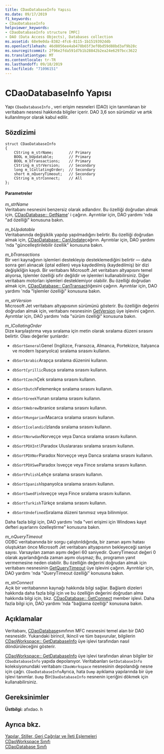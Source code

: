 ```yaml
---
title: CDaoDatabaseInfo Yapısı
ms.date: 09/17/2019
f1_keywords:
- CDaoDatabaseInfo
helpviewer_keywords:
- CDaoDatabaseInfo structure [MFC]
- DAO (Data Access Objects), Databases collection
ms.assetid: 68e9e0da-8382-4fc6-8115-1b1519392ddb
ms.openlocfilehash: 46d8056ee4ab478b65f3ef0bd59d88bd3af9b28c
ms.sourcegitcommit: 2f96e2fda591d7b1b28842b2ea24e6297bcc3622
ms.translationtype: MT
ms.contentlocale: tr-TR
ms.lasthandoff: 09/18/2019
ms.locfileid: "71096151"
---
```

# <a name="cdaodatabaseinfo-structure"></a>CDaoDatabaseInfo Yapısı

Yapı `CDaoDatabaseInfo` , veri erişim nesneleri (DAO) için tanımlanan bir veritabanı nesnesi hakkında bilgiler içerir.
DAO 3,6 son sürümdür ve artık kullanılmıyor olarak kabul edilir.

## <a name="syntax"></a>Sözdizimi

```
struct CDaoDatabaseInfo
{
    CString m_strName;       // Primary
    BOOL m_bUpdatable;       // Primary
    BOOL m_bTransactions;    // Primary
    CString m_strVersion;    // Secondary
    long m_lCollatingOrder;  // Secondary
    short m_nQueryTimeout;   // Secondary
    CString m_strConnect;    // All
};
```

#### <a name="parameters"></a>Parametreler

*m_strName*<br/>
Veritabanı nesnesini benzersiz olarak adlandırır. Bu özelliği doğrudan almak için, [CDaoDatabase:: GetName](../../mfc/reference/cdaodatabase-class.md#getname)' i çağırın. Ayrıntılar için, DAO yardımı 'nda "ad özelliği" konusuna bakın.

*m_bUpdatable*<br/>
Veritabanında değişiklik yapılıp yapılmadığını belirtir. Bu özelliği doğrudan almak için, [CDaoDatabase:: CanUpdate](../../mfc/reference/cdaodatabase-class.md#canupdate)çağırın. Ayrıntılar için, DAO yardımı 'nda "güncelleştirilebilir özellik" konusuna bakın.

*m_bTransactions*<br/>
Bir veri kaynağının işlemleri destekleyip desteklemediğini belirtir — daha sonra geri alınacak (iptal edilen) veya kaydedilmiş (kaydedilmiş) bir dizi değişikliğin kaydı. Bir veritabanı Microsoft Jet veritabanı altyapısını temel alıyorsa, Işlemler özelliği sıfır değildir ve işlemleri kullanabilirsiniz. Diğer veritabanı motorları işlemleri desteklemiyor olabilir. Bu özelliği doğrudan almak için, [CDaoDatabase:: CanTransact](../../mfc/reference/cdaodatabase-class.md#cantransact)öğesini çağırın. Ayrıntılar için, DAO yardımı 'nda "Işlemler özelliği" konusuna bakın.

*m_strVersion*<br/>
Microsoft Jet veritabanı altyapısının sürümünü gösterir. Bu özelliğin değerini doğrudan almak için, veritabanı nesnesinin [GetVersion](../../mfc/reference/cdaodatabase-class.md#getversion) üye işlevini çağırın. Ayrıntılar için, DAO yardımı 'nda "sürüm özelliği" konusuna bakın.

*m_lCollatingOrder*<br/>
Dize karşılaştırma veya sıralama için metin olarak sıralama düzeni sırasını belirtir. Olası değerler şunlardır:

- `dbSortGeneral`Genel (Ingilizce, Fransızca, Almanca, Portekizce, Italyanca ve modern Ispanyolca) sıralama sırasını kullanın.

- `dbSortArabic`Arapça sıralama düzenini kullanın.

- `dbSortCyrillic`Rusça sıralama sırasını kullanın.

- `dbSortCzech`Çek sıralama sırasını kullanın.

- `dbSortDutch`Felemenkçe sıralama sırasını kullanın.

- `dbSortGreek`Yunan sıralama sırasını kullanın.

- `dbSortHebrew`Ibranice sıralama sırasını kullanın.

- `dbSortHungarian`Macarca sıralama sırasını kullanın.

- `dbSortIcelandic`Izlanda sıralama sırasını kullanın.

- `dbSortNorwdan`Norveççe veya Danca sıralama sırasını kullanın.

- `dbSortPDXIntl`Paradox Uluslararası sıralama sırasını kullanın.

- `dbSortPDXNor`Paradox Norveççe veya Danca sıralama sırasını kullanın.

- `dbSortPDXSwe`Paradox Isveççe veya Fince sıralama sırasını kullanın.

- `dbSortPolish`Lehçe sıralama sırasını kullanın.

- `dbSortSpanish`Ispanyolca sıralama sırasını kullanın.

- `dbSortSwedFin`Isveççe veya Fince sıralama sırasını kullanın.

- `dbSortTurkish`Türkçe sıralama sırasını kullanın.

- `dbSortUndefined`Sıralama düzeni tanımsız veya bilinmiyor.

Daha fazla bilgi için, DAO yardımı 'nda "veri erişimi için Windows kayıt defteri ayarlarını özelleştirme" konusuna bakın.

*m_nQueryTimeout*<br/>
ODBC veritabanında bir sorgu çalıştırıldığında, bir zaman aşımı hatası oluştuktan önce Microsoft Jet veritabanı altyapısının bekleyeceği saniye sayısı. Varsayılan zaman aşımı değeri 60 saniyedir. QueryTimeout değeri 0 olarak ayarlandığında zaman aşımı oluşmaz; Bu, programın yanıt vermemesine neden olabilir. Bu özelliğin değerini doğrudan almak için veritabanı nesnesinin [GetQueryTimeout](../../mfc/reference/cdaodatabase-class.md#getquerytimeout) üye işlevini çağırın. Ayrıntılar için, DAO yardımı 'nda "QueryTimeout özelliği" konusuna bakın.

*m_strConnect*<br/>
Açık bir veritabanının kaynağı hakkında bilgi sağlar. Bağlantı dizeleri hakkında daha fazla bilgi için ve bu özelliğin değerini doğrudan alma hakkında bilgi için, bkz. [CDaoDatabase:: GetConnect](../../mfc/reference/cdaodatabase-class.md#getconnect) member işlevi. Daha fazla bilgi için, DAO yardımı 'nda "bağlama özelliği" konusuna bakın.

## <a name="remarks"></a>Açıklamalar

Veritabanı, [CDaoDatabase](../../mfc/reference/cdaodatabase-class.md)sınıfının MFC nesnesini temel alan bir DAO nesnesidir. Yukarıdaki birincil, Ikincil ve tüm başvurular, bilgilerin [CDaoWorkspace:: GetDatabaseInfo](../../mfc/reference/cdaoworkspace-class.md#getdatabaseinfo) üye işlevi tarafından nasıl döndürüleceğini gösterir.

[CDaoWorkspace:: GetDatabaseInfo](../../mfc/reference/cdaoworkspace-class.md#getdatabaseinfo) üye işlevi tarafından alınan bilgiler bir `CDaoDatabaseInfo` yapıda depolanıyor. Veritabanları `GetDatabaseInfo` koleksiyonundaki veritabanı `CDaoWorkspace` nesnesinin depolandığı nesne için çağrı. `CDaoDatabaseInfo`Ayrıca, hata `Dump` ayıklama yapılarında bir üye işlevi tanımlar. `Dump` Bir`CDaoDatabaseInfo` nesnenin içeriğini dökmek için kullanabilirsiniz.

## <a name="requirements"></a>Gereksinimler

**Üstbilgi:** afxdao. h

## <a name="see-also"></a>Ayrıca bkz.

[Yapılar, Stiller, Geri Çağrılar ve İleti Eşlemeleri](../../mfc/reference/structures-styles-callbacks-and-message-maps.md)<br/>
[CDaoWorkspace Sınıfı](../../mfc/reference/cdaoworkspace-class.md)<br/>
[CDaoDatabase Sınıfı](../../mfc/reference/cdaodatabase-class.md)
